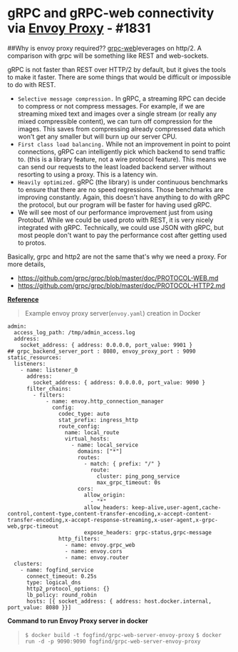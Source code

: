 # gRPC and gRPC-web connectivity via [Envoy Proxy](https://www.envoyproxy.io/) - #1831

##Why is envoy proxy required??
[grpc-web](https://github.com/grpc/grpc-web)leverages on http/2. A comparison with grpc will be something like REST and web-sockets.

gRPC is not faster than REST over HTTP/2 by default, but it gives the tools to make it faster. There are some things that would be difficult or impossible to do with REST.

- `Selective message compression.` In gRPC, a streaming RPC can decide to compress or not compress messages. For example, if we are streaming mixed text and images over a single stream (or really any mixed compressible content), we can turn off compression for the images. This saves from compressing already compressed data which won't get any smaller but will burn up our server CPU.
- `First class load balancing.` While not an improvement in point to point connections, gRPC can intelligently pick which backend to send traffic to. (this is a library feature, not a wire protocol feature). This means we can send our requests to the least loaded backend server without resorting to using a proxy. This is a latency win.
- `Heavily optimized.` gRPC (the library) is under continuous benchmarks to ensure that there are no speed regressions. Those benchmarks are improving constantly. Again, this doesn't have anything to do with gRPC the protocol, but our program will be faster for having used gRPC.
- We will see most of our performance improvement just from using Protobuf. While we could be used proto with REST, it is very nicely integrated with gRPC. Technically, we could use JSON with gRPC, but most people don't want to pay the performance cost after getting used to protos.

Basically, grpc and http2 are not the same that's why we need a proxy.
For more details,
- https://github.com/grpc/grpc/blob/master/doc/PROTOCOL-WEB.md
- https://github.com/grpc/grpc/blob/master/doc/PROTOCOL-HTTP2.md

[**Reference**](https://stackoverflow.com/questions/53051648/why-is-envoy-proxy-required-for-grpc-web)

> Example envoy proxy server(`envoy.yaml`) creation in Docker 

```
admin:
  access_log_path: /tmp/admin_access.log
  address:
    socket_address: { address: 0.0.0.0, port_value: 9901 }
## grpc_backend_server_port : 8080, envoy_proxy_port : 9090
static_resources:
  listeners:
    - name: listener_0
      address:
        socket_address: { address: 0.0.0.0, port_value: 9090 }
      filter_chains:
        - filters:
            - name: envoy.http_connection_manager
              config:
                codec_type: auto
                stat_prefix: ingress_http
                route_config:
                  name: local_route
                  virtual_hosts:
                    - name: local_service
                      domains: ["*"]
                      routes:
                        - match: { prefix: "/" }
                          route:
                            cluster: ping_pong_service
                            max_grpc_timeout: 0s
                      cors:
                        allow_origin:
                          - "*"
                        allow_headers: keep-alive,user-agent,cache-control,content-type,content-transfer-encoding,x-accept-content-transfer-encoding,x-accept-response-streaming,x-user-agent,x-grpc-web,grpc-timeout
                        expose_headers: grpc-status,grpc-message
                http_filters:
                  - name: envoy.grpc_web
                  - name: envoy.cors
                  - name: envoy.router
  clusters:
    - name: fogfind_service
      connect_timeout: 0.25s
      type: logical_dns
      http2_protocol_options: {}
      lb_policy: round_robin
      hosts: [{ socket_address: { address: host.docker.internal, port_value: 8080 }}]
```
**Command to run Envoy Proxy server in docker**
>`$ docker build -t fogfind/grpc-web-server-envoy-proxy`
>`$ docker run -d -p 9090:9090 fogfind/grpc-web-server-envoy-proxy`
